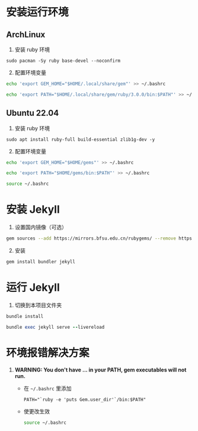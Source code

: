 # 安装运行环境

## ArchLinux

1. 安装 ruby 环境

```
sudo pacman -Sy ruby base-devel --noconfirm
```

2. 配置环境变量

```bash
echo 'export GEM_HOME="$HOME/.local/share/gem"' >> ~/.bashrc
```

```bash
echo 'export PATH="$HOME/.local/share/gem/ruby/3.0.0/bin:$PATH"' >> ~/.bashrc
```

## Ubuntu 22.04

1. 安装 ruby 环境

```
sudo apt install ruby-full build-essential zlib1g-dev -y
```

2. 配置环境变量

```bash
echo 'export GEM_HOME="$HOME/gems"' >> ~/.bashrc
```

```bash
echo 'export PATH="$HOME/gems/bin:$PATH"' >> ~/.bashrc
```

```bash
source ~/.bashrc
```

# 安装 Jekyll

1. 设置国内镜像（可选）

```bash
gem sources --add https://mirrors.bfsu.edu.cn/rubygems/ --remove https://rubygems.org/
```

2. 安装

```ruby
gem install bundler jekyll
```

# 运行 Jekyll

1. 切换到本项目文件夹

```ruby
bundle install
```

```ruby
bundle exec jekyll serve --livereload
```

# 环境报错解决方案

1. **WARNING: You don't have ... in your PATH, gem executables will not run.**

   - 在 `~/.bashrc` 里添加
     ```shell
     PATH="`ruby -e 'puts Gem.user_dir'`/bin:$PATH"
     ```
   - 使更改生效
     ```bash
     source ~/.bashrc
     ```
